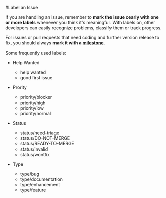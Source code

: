 #Label an Issue

If you are handling an issue, remember to **mark the issue cearly with one or more labels** whenever you think it's meaningful. With labels on, other developers can easily recognize problems, classify them or track progress. 

For issues or pull requests that need coding and further version release to fix, you should always **mark it with a [milestone](https://github.com/apache/incubator-dubbo/milestones)**. 

Some frequently used labels:
* Help Wanted
  * help wanted
  * good first issue

* Prority
  * priority/blocker
  * priority/high
  * priority/low
  * priority/normal

* Status
  * status/need-triage
  * status/DO-NOT-MERGE
  * status/READY-TO-MERGE
  * status/invalid 
  * status/wontfix

* Type
  * type/bug
  * type/documentation
  * type/enhancement
  * type/feature